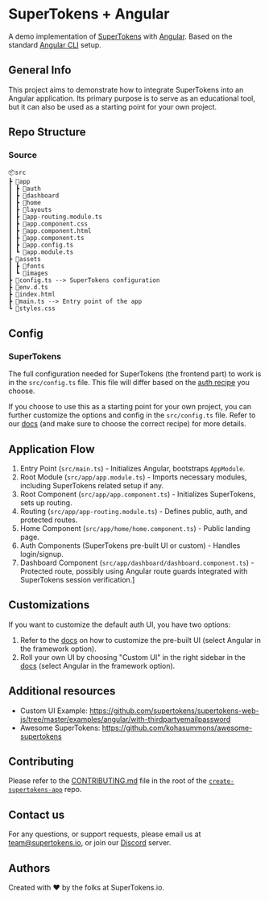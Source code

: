 # SuperTokens + Angular

A demo implementation of [SuperTokens](https://supertokens.com/) with [Angular](https://angular.dev/). Based on the standard [Angular CLI](https://angular.dev/tools/cli) setup.

## General Info

This project aims to demonstrate how to integrate SuperTokens into an Angular application. Its primary purpose is to serve as an educational tool, but it can also be used as a starting point for your own project.

## Repo Structure

### Source

```
📦src
┣ 📂app
┃ ┣ 📂auth
┃ ┣ 📂dashboard
┃ ┣ 📂home
┃ ┣ 📂layouts
┃ ┣ 📜app-routing.module.ts
┃ ┣ 📜app.component.css
┃ ┣ 📜app.component.html
┃ ┣ 📜app.component.ts
┃ ┣ 📜app.config.ts
┃ ┗ 📜app.module.ts
┣ 📂assets
┃ ┣ 📂fonts
┃ ┗ 📂images
┣ 📜config.ts --> SuperTokens configuration
┣ 📜env.d.ts
┣ 📜index.html
┣ 📜main.ts --> Entry point of the app
┗ 📜styles.css
```

## Config

### SuperTokens

The full configuration needed for SuperTokens (the frontend part) to work is in the `src/config.ts` file. This file will differ based on the [auth recipe](https://supertokens.com/docs/guides) you choose.

If you choose to use this as a starting point for your own project, you can further customize the options and config in the `src/config.ts` file. Refer to our [docs](https://supertokens.com/docs) (and make sure to choose the correct recipe) for more details.

## Application Flow

1.  Entry Point (`src/main.ts`) - Initializes Angular, bootstraps `AppModule`.
2.  Root Module (`src/app/app.module.ts`) - Imports necessary modules, including SuperTokens related setup if any.
3.  Root Component (`src/app/app.component.ts`) - Initializes SuperTokens, sets up routing.
4.  Routing (`src/app/app-routing.module.ts`) - Defines public, auth, and protected routes.
5.  Home Component (`src/app/home/home.component.ts`) - Public landing page.
6.  Auth Components (SuperTokens pre-built UI or custom) - Handles login/signup.
7.  Dashboard Component (`src/app/dashboard/dashboard.component.ts`) - Protected route, possibly using Angular route guards integrated with SuperTokens session verification.]

## Customizations

If you want to customize the default auth UI, you have two options:

1. Refer to the [docs](https://supertokens.com/docs/thirdpartyemailpassword/advanced-customizations/angular-component-override/usage) on how to customize the pre-built UI (select Angular in the framework option).
2. Roll your own UI by choosing "Custom UI" in the right sidebar in the [docs](https://supertokens.com/docs/thirdpartyemailpassword/quickstart/frontend-setup) (select Angular in the framework option).

## Additional resources

-   Custom UI Example: https://github.com/supertokens/supertokens-web-js/tree/master/examples/angular/with-thirdpartyemailpassword
-   Awesome SuperTokens: https://github.com/kohasummons/awesome-supertokens

## Contributing

Please refer to the [CONTRIBUTING.md](https://github.com/supertokens/create-supertokens-app/blob/master/CONTRIBUTING.md) file in the root of the [`create-supertokens-app`](https://github.com/supertokens/create-supertokens-app) repo.

## Contact us

For any questions, or support requests, please email us at team@supertokens.io, or join our [Discord](https://supertokens.io/discord) server.

## Authors

Created with :heart: by the folks at SuperTokens.io.
